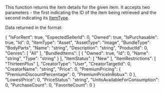 This function returns the item details for the given item. It accepts two parameters - the first indicating the ID of the item being retrieved and the second indicating its [ItemType](https://developer.roblox.com/en-us/api-reference/enum/ItemType).

Data returned in the format:

{
  "IsForRent": true,
  "ExpectedSellerId": 0,
  "Owned": true,
  "IsPurchasable": true,
  "Id": 0,
  "ItemType": "Asset",
  "AssetType": "Image",
  "BundleType": "BodyParts",
  "Name": "string",
  "Description": "string",
  "ProductId": 0,
  "Genres": \[
    "All"
  \],
  "BundledItems": \[
    {
      "Owned": true,
      "Id": 0,
      "Name": "string",
      "Type": "string"
    }
  \],
  "ItemStatus": \[
    "New"
  \],
  "ItemRestrictions": \[
    "ThirteenPlus"
  \],
  "CreatorType": "User",
  "CreatorTargetId": 0,
  "CreatorName": "string",
  "Price": 0,
  "PremiumPricing": {
    "PremiumDiscountPercentage": 0,
    "PremiumPriceInRobux": 0
  },
  "LowestPrice": 0,
  "PriceStatus": "string",
  "UnitsAvailableForConsumption": 0,
  "PurchaseCount": 0,
  "FavoriteCount": 0
}